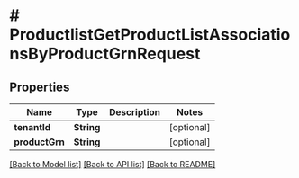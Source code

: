 # # ProductlistGetProductListAssociationsByProductGrnRequest


## Properties 


Name | Type | Description | Notes
------------ | ------------- | ------------- | -------------
**tenantId**| **String** |   | [optional]
**productGrn**| **String** |   | [optional]


[[Back to Model list]](../../README.md#models) [[Back to API list]](../../README.md#endpoints) [[Back to README]](../../README.md)

